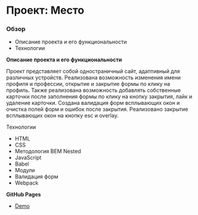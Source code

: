 # Проект: Место

### Обзор

* Описание проекта и его функциональности
* Технологии

**Описание проекта и его функциональности**

Проект представляет собой одностраничный сайт, адаптивный для различных устройств. Реализована возможность изменения имени профиля и профессии, открытие и закрытие формы по клику на профиль. Также реализована возможность добавлять собственные карточки после заполнения формы по клику на кнопку закрытия, лайк и удаление карточки. 
Создана валидация форм всплывающих окон и очистка полей форм и ошибок после закрытия. Реализовано закрытие всплывающих окон на кнопку esc и overlay.


Технологии

* HTML
* CSS
* Методология BEM Nested
* JavaScript
* Babel
* Модули
* Валидация форм
* Webpack 
  

**GitHub Pages**
* [Demo](https://evgeniyamalinovskaya.github.io/mesto-project/)